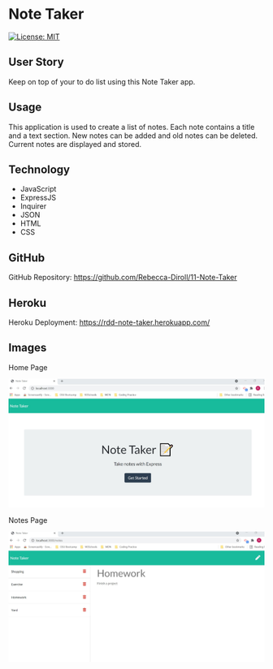 # Note Taker

[![License: MIT](https://img.shields.io/badge/License-MIT-yellow.svg)](https://opensource.org/licenses/MIT)

## User Story
Keep on top of your to do list using this Note Taker app.

## Usage
This application is used to create a list of notes. Each note contains a title and a text section. New notes can be added and old notes can be deleted. Current notes are displayed and stored.

## Technology
* JavaScript
* ExpressJS
* Inquirer
* JSON
* HTML
* CSS

## GitHub
GitHub Repository: https://github.com/Rebecca-Diroll/11-Note-Taker

## Heroku
Heroku Deployment: https://rdd-note-taker.herokuapp.com/

## Images
Home Page

![Note Taker Home Page](/assets/landing-page.jpg)

Notes Page

![Notes Page](/assets/notes-page.jpg)